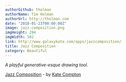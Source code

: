 ```yaml
---
authorGithub: tholman
authorName: Tim Holman
authorUrl: http://tholman.com
date: "2018-01-23T00:00:00Z"
image: jazz-composition.png
imgHeight: 294
imgWidth: 502
link: http://www.galaxykate.com/apps/jazzcomposition/
title: Jazz Composition
category: Beautiful
---
```


_A playful generative-esque drawing tool._

[Jazz Composition](http://www.galaxykate.com/apps/jazzcomposition/) - by [Kate Compton](http://www.galaxykate.com/)

